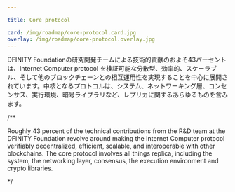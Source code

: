 ```yaml
---

title: Core protocol

card: /img/roadmap/core-protocol.card.jpg
overlay: /img/roadmap/core-protocol.overlay.jpg
---
```

DFINITY Foundationの研究開発チームによる技術的貢献のおよそ43パーセントは、Internet Computer protocol を検証可能な分散型、効率的、スケーラブル、そして他のブロックチェーンとの相互運用性を実現することを中心に展開されています。中核となるプロトコルは、システム、ネットワーキング層、コンセンサス、実行環境、暗号ライブラリなど、レプリカに関するあらゆるものを含みます。

/**

Roughly 43 percent of the technical contributions from the R&D team at the DFINITY Foundation revolve around making the Internet Computer protocol verifiably decentralized, efficient, scalable, and interoperable with other blockchains. The core protocol involves all things replica, including the system, the networking layer, consensus, the execution environment and crypto libraries. 
  

*/